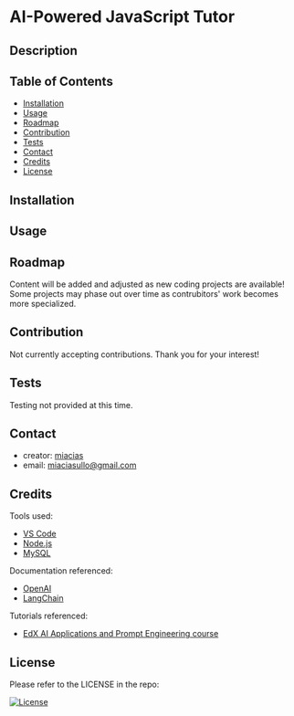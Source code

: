 # AI-Powered JavaScript Tutor



## Description



## Table of Contents
- [Installation](#installation)
- [Usage](#usage)
- [Roadmap](#roadmap)
- [Contribution](#contribution)
- [Tests](#tests)
- [Contact](#contact)
- [Credits](#credits)
- [License](#license)


## Installation




## Usage




## Roadmap

Content will be added and adjusted as new coding projects are available! Some projects may phase out over time as contrubitors' work becomes more specialized.


## Contribution

Not currently accepting contributions. Thank you for your interest!


## Tests

Testing not provided at this time.


## Contact

- creator: [miacias](https://github.com/miacias)
- email: [miaciasullo@gmail.com](mailto:miaciasullo@gmail.com)


## Credits

Tools used:

- [VS Code](https://code.visualstudio.com/)
- [Node.js](https://nodejs.org/en/)
- [MySQL](https://www.mysql.com/)

Documentation referenced:

- [OpenAI](https://platform.openai.com/overview)
- [LangChain](https://js.langchain.com/docs/get_started/introduction/)

Tutorials referenced:

- [EdX AI Applications and Prompt Engineering course](https://home.edx.org/)


## License

Please refer to the LICENSE in the repo:

[![License](https://img.shields.io/badge/license-MIT-blue?logo=github)](https://github.com/miacias/ai-powered-js-tutor/blob/main/LICENSE)